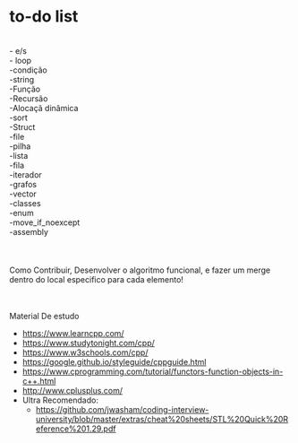 <h1>to-do list</h1><br>
- e/s<br>
- loop<br>
-condição<br>
-string<br>
-Função<br>
-Recursão<br>
-Alocaçã dinâmica<br>
-sort<br>
-Struct<br>
-file<br>
-pilha<br>
-lista<br>
-fila<br>
-iterador<br>
-grafos<br>
-vector<br>
-classes<br>
-enum<br>
-move_if_noexcept<br>
-assembly<br>
<br>
<br>
<br>
Como Contribuir, Desenvolver o algoritmo funcional, e fazer um merge dentro do local especifico para cada elemento!<br><br><br>

Material De estudo<br>
- https://www.learncpp.com/ <br>
- https://www.studytonight.com/cpp/<br>
- https://www.w3schools.com/cpp/ <br>
- https://google.github.io/styleguide/cppguide.html <br>
- https://www.cprogramming.com/tutorial/functors-function-objects-in-c++.html <br>
- http://www.cplusplus.com/ <br>
- Ultra Recomendado:<br>
  - https://github.com/jwasham/coding-interview-university/blob/master/extras/cheat%20sheets/STL%20Quick%20Reference%201.29.pdf <br><br>
  

